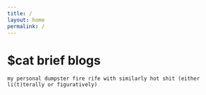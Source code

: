 ```yaml
---
title: /
layout: home
permalink: /
---
```


# $cat brief blogs
```
my personal dumpster fire rife with similarly hot shit (either li(t)terally or figuratively)
```